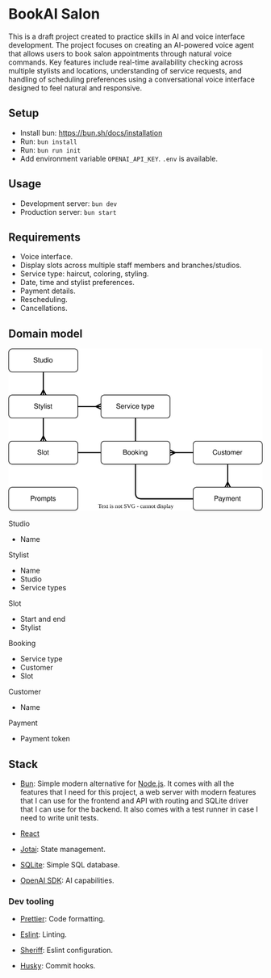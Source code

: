 # BookAI Salon

This is a draft project created to practice skills in AI and voice interface development. The project focuses on creating an AI-powered voice agent that allows users to book salon appointments through natural voice commands. Key features include real-time availability checking across multiple stylists and locations, understanding of service requests, and handling of scheduling preferences using a conversational voice interface designed to feel natural and responsive.

## Setup

- Install bun: https://bun.sh/docs/installation
- Run: `bun install`
- Run: `bun run init`
- Add environment variable `OPENAI_API_KEY`. `.env` is available.

## Usage

- Development server: `bun dev`
- Production server: `bun start`

## Requirements

- Voice interface.
- Display slots across multiple staff members and branches/studios.
- Service type: haircut, coloring, styling.
- Date, time and stylist preferences.
- Payment details.
- Rescheduling.
- Cancellations.

## Domain model

![Domain model diagram](docs/domain.drawio.svg)

Studio

- Name

Stylist

- Name
- Studio
- Service types

Slot

- Start and end
- Stylist

Booking

- Service type
- Customer
- Slot

Customer

- Name

Payment

- Payment token

## Stack

- [Bun](https://bun.sh/): Simple modern alternative for [Node.js](https://nodejs.org/). It comes with all the features that I need for this project, a web server with modern features that I can use for the frontend and API with routing and SQLite driver that I can use for the backend. It also comes with a test runner in case I need to write unit tests.

- [React](https://react.dev/)

- [Jotai](https://jotai.org/): State management.

- [SQLite](https://sqlite.org/): Simple SQL database.

- [OpenAI SDK](https://github.com/openai/openai-node): AI capabilities.

### Dev tooling

- [Prettier](https://prettier.io/): Code formatting.

- [Eslint](https://eslint.org/): Linting.

- [Sheriff](https://www.eslint-config-sheriff.dev/): Eslint configuration.

- [Husky](https://typicode.github.io/husky/): Commit hooks.
